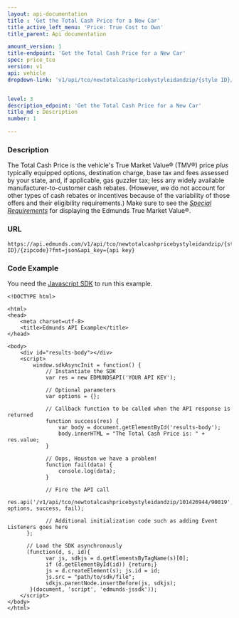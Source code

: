 ```yaml
---
layout: api-documentation
title : 'Get the Total Cash Price for a New Car'
title_active_left_menu: 'Price: True Cost to Own'
title_parent: Api documentation

amount_version: 1
title-endpoint: 'Get the Total Cash Price for a New Car'
spec: price_tco
version: v1
api: vehicle
dropdown-link: 'v1/api/tco/newtotalcashpricebystyleidandzip/{style ID}/{zipcode}'


level: 3
description_edpoint: 'Get the Total Cash Price for a New Car'
title_md : Description
number: 1

---
```


### Description

The Total Cash Price is the vehicle's True Market Value® (TMV®) price *plus* typically equipped options, destination charge, base tax and fees assessed by your state, and, if applicable, gas guzzler tax; less any widely available manufacturer-to-customer cash rebates. (However, we do not account for other types of cash rebates or incentives because of the variability of those offers and their eligibility requirements.)
Make sure to see the [*Special Requirements*](/api-documentation/vehicle/price_tmv/v1/) for displaying the Edmunds True Market Value®.

### URL

	https://api.edmunds.com/v1/api/tco/newtotalcashpricebystyleidandzip/{style ID}/{zipcode}?fmt=json&api_key={api key}
	
### Code Example

You need the [Javascript SDK](https://github.com/EdmundsAPI/edmunds-javascript-sdk) to run this example.

	<!DOCTYPE html>

	<html>
	<head>
		<meta charset=utf-8>
		<title>Edmunds API Example</title>
	</head>

	<body>
		<div id="results-body"></div>
		<script>
		  	window.sdkAsyncInit = function() {
		    	// Instantiate the SDK
				var res = new EDMUNDSAPI('YOUR API KEY');

				// Optional parameters
				var options = {};

				// Callback function to be called when the API response is returned
				function success(res) {
					var body = document.getElementById('results-body');
					body.innerHTML = "The Total Cash Price is: " + res.value;
				}

				// Oops, Houston we have a problem!
				function fail(data) {
					console.log(data);
				}

				// Fire the API call
				res.api('/v1/api/tco/newtotalcashpricebystyleidandzip/101426944/90019', options, success, fail);

			    // Additional initialization code such as adding Event Listeners goes here
		  };

		  // Load the SDK asynchronously
		  (function(d, s, id){
		     	var js, sdkjs = d.getElementsByTagName(s)[0];
		     	if (d.getElementById(id)) {return;}
		     	js = d.createElement(s); js.id = id;
		     	js.src = "path/to/sdk/file";
		     	sdkjs.parentNode.insertBefore(js, sdkjs);
		   }(document, 'script', 'edmunds-jssdk'));
		</script>
	</body>
	</html>
